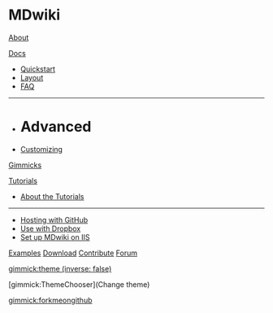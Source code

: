 # MDwiki

[About](index.md)

[Docs]()

  * [Quickstart](quickstart.md)
  * [Layout](layout.md)
  * [FAQ](faq.md)
  - - - -
  * # Advanced
  * [Customizing](customizing.md)

[Gimmicks](gimmicks.md)

[Tutorials]()

  * [About the Tutorials](tutorials.md)
  - - - -
  * [Hosting with GitHub](tutorials/github.md)
  * [Use with Dropbox](tutorials/dropbox.md)
  * [Set up MDwiki on IIS](tutorials/iis/iis.md)

[Examples](examples.md)
[Download](download.md)
[Contribute](contribute/index.md)
[Forum](forum.md)


[gimmick:theme (inverse: false)](spacelab)

[gimmick:ThemeChooser](Change theme)

[gimmick:forkmeongithub](http://github.com/QuectelWB/mdwiki/)

<!-- counter pixel for counting visitors -->
<!-- <img src="http://stats.markdown.io/mdwiki_info.gif" style="display:none;"/> -->

<script>
$(document).ready(function() {
  $.md.stage('all_ready').subscribe(function (done) {
    var warning="";
    warning+="ATTENTION: This is the unstable MDwiki website. For documentation of the latest stable ";
    warning+="MDwiki please see <a href='http://www.mdwiki.info'>the stable documentation.</a>";

    $('#md-content').prepend($('<div class="alert alert-danger">' + warning + '</div>'));
    done();
  });
});
</script>

<script type="text/javascript">

  var _gaq = _gaq || [];
  _gaq.push(['_setAccount', 'UA-44627253-1']);
  _gaq.push(['_trackPageview']);

  (function() {
    var ga = document.createElement('script'); ga.type = 'text/javascript'; ga.async = true;
    ga.src = ('https:' == document.location.protocol ? 'https://ssl' : 'http://www') + '.google-analytics.com/ga.js';
    var s = document.getElementsByTagName('script')[0]; s.parentNode.insertBefore(ga, s);
  })();

</script>

